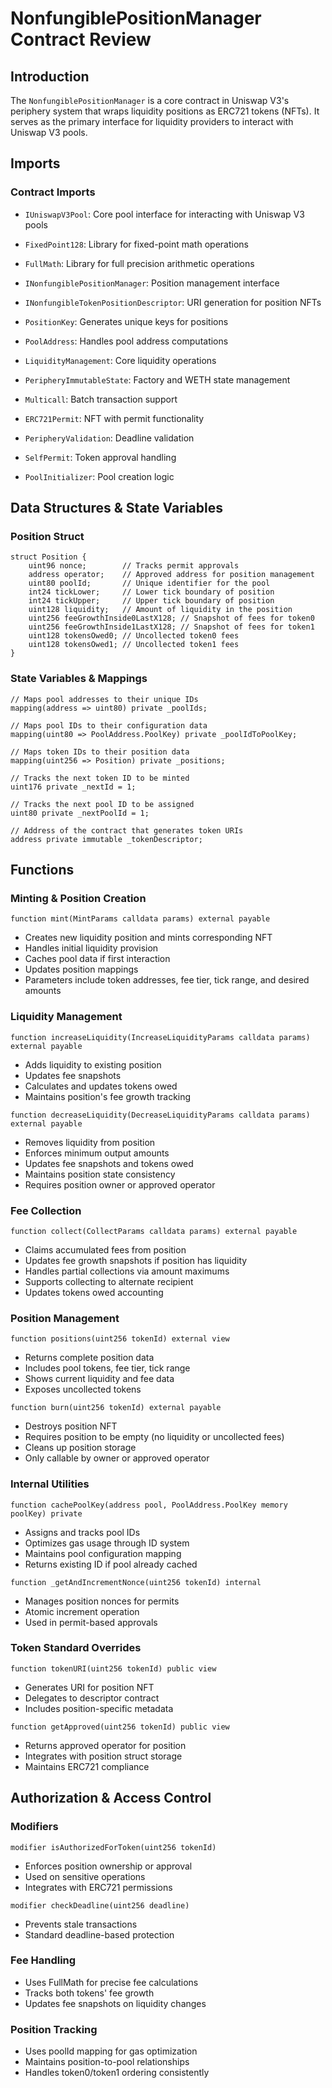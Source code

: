 # NonfungiblePositionManager Contract Review

## Introduction

The `NonfungiblePositionManager` is a core contract in Uniswap V3's periphery system that wraps liquidity positions as ERC721 tokens (NFTs). It serves as the primary interface for liquidity providers to interact with Uniswap V3 pools.

## Imports

### Contract Imports

- `IUniswapV3Pool`: Core pool interface for interacting with Uniswap V3 pools
- `FixedPoint128`: Library for fixed-point math operations
- `FullMath`: Library for full precision arithmetic operations

- `INonfungiblePositionManager`: Position management interface
- `INonfungibleTokenPositionDescriptor`: URI generation for position NFTs
- `PositionKey`: Generates unique keys for positions
- `PoolAddress`: Handles pool address computations

- `LiquidityManagement`: Core liquidity operations
- `PeripheryImmutableState`: Factory and WETH state management
- `Multicall`: Batch transaction support
- `ERC721Permit`: NFT with permit functionality
- `PeripheryValidation`: Deadline validation
- `SelfPermit`: Token approval handling
- `PoolInitializer`: Pool creation logic

## Data Structures & State Variables

### Position Struct

```solidity
struct Position {
    uint96 nonce;        // Tracks permit approvals
    address operator;    // Approved address for position management
    uint80 poolId;       // Unique identifier for the pool
    int24 tickLower;     // Lower tick boundary of position
    int24 tickUpper;     // Upper tick boundary of position
    uint128 liquidity;   // Amount of liquidity in the position
    uint256 feeGrowthInside0LastX128; // Snapshot of fees for token0
    uint256 feeGrowthInside1LastX128; // Snapshot of fees for token1
    uint128 tokensOwed0; // Uncollected token0 fees
    uint128 tokensOwed1; // Uncollected token1 fees
}
```

### State Variables & Mappings

```solidity
// Maps pool addresses to their unique IDs
mapping(address => uint80) private _poolIds;

// Maps pool IDs to their configuration data
mapping(uint80 => PoolAddress.PoolKey) private _poolIdToPoolKey;

// Maps token IDs to their position data
mapping(uint256 => Position) private _positions;

// Tracks the next token ID to be minted
uint176 private _nextId = 1;

// Tracks the next pool ID to be assigned
uint80 private _nextPoolId = 1;

// Address of the contract that generates token URIs
address private immutable _tokenDescriptor;
```

## Functions

### Minting & Position Creation

```solidity
function mint(MintParams calldata params) external payable
```

- Creates new liquidity position and mints corresponding NFT
- Handles initial liquidity provision
- Caches pool data if first interaction
- Updates position mappings
- Parameters include token addresses, fee tier, tick range, and desired amounts

### Liquidity Management

```solidity
function increaseLiquidity(IncreaseLiquidityParams calldata params) external payable
```

- Adds liquidity to existing position
- Updates fee snapshots
- Calculates and updates tokens owed
- Maintains position's fee growth tracking

```solidity
function decreaseLiquidity(DecreaseLiquidityParams calldata params) external payable
```

- Removes liquidity from position
- Enforces minimum output amounts
- Updates fee snapshots and tokens owed
- Maintains position state consistency
- Requires position owner or approved operator

### Fee Collection

```solidity
function collect(CollectParams calldata params) external payable
```

- Claims accumulated fees from position
- Updates fee growth snapshots if position has liquidity
- Handles partial collections via amount maximums
- Supports collecting to alternate recipient
- Updates tokens owed accounting

### Position Management

```solidity
function positions(uint256 tokenId) external view
```

- Returns complete position data
- Includes pool tokens, fee tier, tick range
- Shows current liquidity and fee data
- Exposes uncollected tokens

```solidity
function burn(uint256 tokenId) external payable
```

- Destroys position NFT
- Requires position to be empty (no liquidity or uncollected fees)
- Cleans up position storage
- Only callable by owner or approved operator

### Internal Utilities

```solidity
function cachePoolKey(address pool, PoolAddress.PoolKey memory poolKey) private
```

- Assigns and tracks pool IDs
- Optimizes gas usage through ID system
- Maintains pool configuration mapping
- Returns existing ID if pool already cached

```solidity
function _getAndIncrementNonce(uint256 tokenId) internal
```

- Manages position nonces for permits
- Atomic increment operation
- Used in permit-based approvals

### Token Standard Overrides

```solidity
function tokenURI(uint256 tokenId) public view
```

- Generates URI for position NFT
- Delegates to descriptor contract
- Includes position-specific metadata

```solidity
function getApproved(uint256 tokenId) public view
```

- Returns approved operator for position
- Integrates with position struct storage
- Maintains ERC721 compliance

## Authorization & Access Control

### Modifiers

```solidity
modifier isAuthorizedForToken(uint256 tokenId)
```

- Enforces position ownership or approval
- Used on sensitive operations
- Integrates with ERC721 permissions

```solidity
modifier checkDeadline(uint256 deadline)
```

- Prevents stale transactions
- Standard deadline-based protection

### Fee Handling

- Uses FullMath for precise fee calculations
- Tracks both tokens' fee growth
- Updates fee snapshots on liquidity changes

### Position Tracking

- Uses poolId mapping for gas optimization
- Maintains position-to-pool relationships
- Handles token0/token1 ordering consistently
